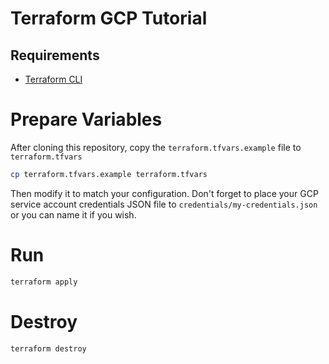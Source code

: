 # Terraform GCP Tutorial

## Requirements

- [Terraform CLI](https://developer.hashicorp.com/terraform/install)

# Prepare Variables

After cloning this repository, copy the `terraform.tfvars.example` file to `terraform.tfvars`

```bash
cp terraform.tfvars.example terraform.tfvars
```

Then modify it to match your configuration. Don't forget to place your GCP service account credentials JSON file to `credentials/my-credentials.json` or you can name it if you wish.

# Run

```bash
terraform apply
```

# Destroy

```bash
terraform destroy
```